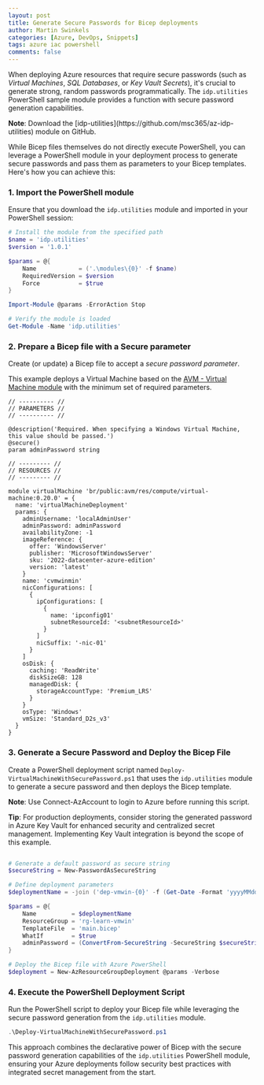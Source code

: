 ```yaml
---
layout: post
title: Generate Secure Passwords for Bicep deployments
author: Martin Swinkels
categories: [Azure, DevOps, Snippets]
tags: azure iac powershell
comments: false
---
```

When deploying Azure resources that require secure passwords (such as _Virtual Machines_, _SQL Databases_, or _Key Vault Secrets_), it's crucial to generate strong, random passwords programmatically. The `idp.utilities` PowerShell sample module provides a function with secure password generation capabilities.

<div class="important">
    <p><strong>Note</strong>: Download the [idp-utilities](https://github.com/msc365/az-idp-utilities) module on GitHub.</p>
</div>

While Bicep files themselves do not directly execute PowerShell, you can leverage a PowerShell module in your deployment process to generate secure passwords and pass them as parameters to your Bicep templates. Here's how you can achieve this:

### 1. Import the PowerShell module

Ensure that you download the `idp.utilities` module and imported in your PowerShell session:

```powershell
# Install the module from the specified path
$name = 'idp.utilities'
$version = '1.0.1'

$params = @{
    Name            = ('.\modules\{0}' -f $name)
    RequiredVersion = $version
    Force           = $true
}

Import-Module @params -ErrorAction Stop

# Verify the module is loaded
Get-Module -Name 'idp.utilities'
```

### 2. Prepare a Bicep file with a Secure parameter

Create (or update) a Bicep file to accept a _secure password parameter_.

This example deploys a Virtual Machine based on the [AVM - Virtual Machine module](https://github.com/Azure/bicep-registry-modules/tree/main/avm/res/compute/virtual-machine#example-5-using-only-defaults-for-windows) with the minimum set of required parameters.

```bicep
// ---------- //
// PARAMETERS //
// ---------- //

@description('Required. When specifying a Windows Virtual Machine, this value should be passed.')
@secure()
param adminPassword string

// --------- //
// RESOURCES //
// --------- //

module virtualMachine 'br/public:avm/res/compute/virtual-machine:0.20.0' = {
  name: 'virtualMachineDeployment'
  params: {
    adminUsername: 'localAdminUser'
    adminPassword: adminPassword
    availabilityZone: -1
    imageReference: {
      offer: 'WindowsServer'
      publisher: 'MicrosoftWindowsServer'
      sku: '2022-datacenter-azure-edition'
      version: 'latest'
    }
    name: 'cvmwinmin'
    nicConfigurations: [
      {
        ipConfigurations: [
          {
            name: 'ipconfig01'
            subnetResourceId: '<subnetResourceId>'
          }
        ]
        nicSuffix: '-nic-01'
      }
    ]
    osDisk: {
      caching: 'ReadWrite'
      diskSizeGB: 128
      managedDisk: {
        storageAccountType: 'Premium_LRS'
      }
    }
    osType: 'Windows'
    vmSize: 'Standard_D2s_v3'
  }
}
```

### 3. Generate a Secure Password and Deploy the Bicep File

Create a PowerShell deployment script named `Deploy-VirtualMachineWithSecurePassword.ps1` that uses the `idp.utilities` module to generate a secure password and then deploys the Bicep template.

<div class="important">
    <p><strong>Note</strong>: Use Connect-AzAccount to login to Azure before running this script.</p>
</div>

<div class="tip">
    <p><strong>Tip</strong>: For production deployments, consider storing the generated password in Azure Key Vault for enhanced security and centralized secret management. Implementing Key Vault integration is beyond the scope of this example.</p>
</div>

```powershell

# Generate a default password as secure string
$secureString = New-PasswordAsSecureString

# Define deployment parameters
$deploymentName = -join ('dep-vmwin-{0}' -f (Get-Date -Format 'yyyyMMdd-hhmmss'))[0..63]

$params = @{
    Name          = $deploymentName
    ResourceGroup = 'rg-learn-vmwin'
    TemplateFile  = 'main.bicep'
    WhatIf        = $true
    adminPassword = (ConvertFrom-SecureString -SecureString $secureString -AsPlainText)
}

# Deploy the Bicep file with Azure PowerShell
$deployment = New-AzResourceGroupDeployment @params -Verbose

```

### 4. Execute the PowerShell Deployment Script

Run the PowerShell script to deploy your Bicep file while leveraging the secure password generation from the `idp.utilities` module.

```powershell
.\Deploy-VirtualMachineWithSecurePassword.ps1
```

This approach combines the declarative power of Bicep with the secure password generation capabilities of the `idp.utilities` PowerShell module, ensuring your Azure deployments follow security best practices with integrated secret management from the start.
